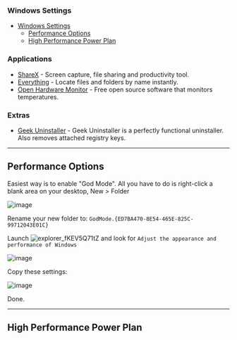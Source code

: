 ### Windows Settings

- [Windows Settings](#windows-settings)
  - [Performance Options](#performance-options)
  - [High Performance Power Plan](high-performance-power-plan)


<!-- vim-markdown-toc -->




### Applications

- [ShareX](https://getsharex.com/) - Screen capture, file sharing and productivity tool.
- [Everything](https://www.voidtools.com/) - Locate files and folders by name instantly.
- [Open Hardware Monitor](https://openhardwaremonitor.org/) - Free open source software that monitors temperatures.



### Extras
- [Geek Uninstaller](https://geekuninstaller.com/) - Geek Uninstaller is a perfectly functional uninstaller. Also removes attached registry keys.


_____________________________________________________________________________________________________________________

## Performance Options

Easiest way is to enable "God Mode". All you have to do is right-click a blank area on your desktop, New > Folder

![image](https://user-images.githubusercontent.com/25332460/188119784-5825b25c-af37-46b8-ac2b-e5b50bbd232d.png)

Rename your new folder to: `GodMode.{ED7BA470-8E54-465E-825C-99712043E01C}`
 
 Launch ![explorer_fKEV5Q71tZ](https://user-images.githubusercontent.com/25332460/188120992-c1341b66-c652-4c9b-b640-be453ff0f178.jpg) and look for `Adjust the appearance and performance of Windows`


![image](https://user-images.githubusercontent.com/25332460/188159433-47044b24-58fc-423c-899d-a4e03a8ba6ff.png)

Copy these settings:

![image](https://user-images.githubusercontent.com/25332460/188121561-56314c8e-6644-4251-97d0-81d018cb137c.png)

Done.
_____________________________________________________________________________________________________________________

## High Performance Power Plan
